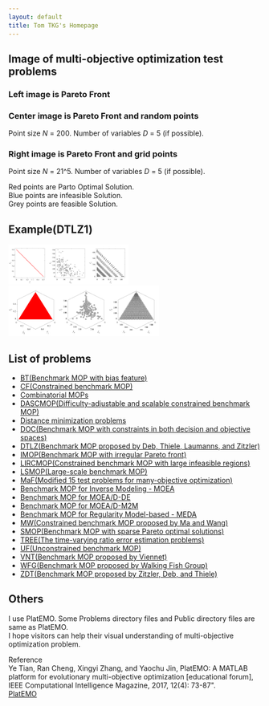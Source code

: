 ```yaml
---
layout: default
title: Tom TKG's Homepage
---
```


## Image of multi-objective optimization test problems

### Left image is Pareto Front
### Center image is Pareto Front and random points  
Point size _N_ = 200. Number of variables _D_ = 5 (if possible).
### Right image is Pareto Front and grid points  
Point size _N_ = 21^5. Number of variables _D_ = 5 (if possible).

Red points are Parto Optimal Solution.  
Blue points are infeasible Solution.  
Grey points are feasible Solution.  

## Example(DTLZ1)
<img src="image/DTLZ1_M2PF.svg" width="80"><img src="image/DTLZ1_M2Init.svg" width="80"><img src="image/DTLZ1_M2Grid.svg" width="80">  
<img src="image/DTLZ1_M3PF.svg" width="100"><img src="image/DTLZ1_M3Init.svg" width="100"><img src="image/DTLZ1_M3Grid.svg" width="100">  

## List of problems
* [BT(Benchmark MOP with bias feature)](https://github.com/tomtkg/Test_Functions_for_Multi-objective_Optimization/blob/master/Problems/BT/README.md)  
* [CF(Constrained benchmark MOP)](https://github.com/tomtkg/Test_Functions_for_Multi-objective_Optimization/blob/master/Problems/CF/README.md)  
* [Combinatorial MOPs](https://github.com/tomtkg/Test_Functions_for_Multi-objective_Optimization/blob/master/Problems/Combinatorial%20MOPs/README.md)  
* [DASCMOP(Difficulty-adjustable and scalable constrained benchmark MOP)](https://github.com/tomtkg/Test_Functions_for_Multi-objective_Optimization/blob/master/Problems/DASCMOP/README.md)  
* [Distance minimization problems](https://github.com/tomtkg/Test_Functions_for_Multi-objective_Optimization/blob/master/Problems/Distance%20minimization%20problems/README.md)  
* [DOC(Benchmark MOP with constraints in both decision and objective spaces)](https://github.com/tomtkg/Test_Functions_for_Multi-objective_Optimization/blob/master/Problems/DOC/README.md)  
* [DTLZ(Benchmark MOP proposed by Deb, Thiele, Laumanns, and Zitzler)](https://github.com/tomtkg/Test_Functions_for_Multi-objective_Optimization/blob/master/Problems/DTLZ/README.md)  
* [IMOP(Benchmark MOP with irregular Pareto front)](https://github.com/tomtkg/Test_Functions_for_Multi-objective_Optimization/blob/master/Problems/IMOP/README.md)  
* [LIRCMOP(Constrained benchmark MOP with large infeasible regions)](https://github.com/tomtkg/Test_Functions_for_Multi-objective_Optimization/blob/master/Problems/LIRCMOP/README.md)  
* [LSMOP(Large-scale benchmark MOP)](https://github.com/tomtkg/Test_Functions_for_Multi-objective_Optimization/blob/master/Problems/LSMOP/README.md)  
* [MaF(Modified 15 test problems for many-objective optimization)](https://github.com/tomtkg/Test_Functions_for_Multi-objective_Optimization/blob/master/Problems/MaF/README.md)  
* [Benchmark MOP for Inverse Modeling - MOEA](https://github.com/tomtkg/Test_Functions_for_Multi-objective_Optimization/blob/master/Problems/MOPs%20in%20IM-MOEA/README.md)  
* [Benchmark MOP for MOEA/D-DE](https://github.com/tomtkg/Test_Functions_for_Multi-objective_Optimization/blob/master/Problems/MOPs%20in%20MOEA-D-DE/README.md)  
* [Benchmark MOP for MOEA/D-M2M](https://github.com/tomtkg/Test_Functions_for_Multi-objective_Optimization/blob/master/Problems/MOPs%20in%20MOEA-D-M2M/README.md)  
* [Benchmark MOP for Regularity Model-based - MEDA](https://github.com/tomtkg/Test_Functions_for_Multi-objective_Optimization/blob/master/Problems/MOPs%20in%20RM-MEDA/README.md)  
* [MW(Constrained benchmark MOP proposed by Ma and Wang)](https://github.com/tomtkg/Test_Functions_for_Multi-objective_Optimization/blob/master/MW/README.md)  
* [SMOP(Benchmark MOP with sparse Pareto optimal solutions)](https://github.com/tomtkg/Test_Functions_for_Multi-objective_Optimization/blob/master/Problems/Sparse%20MOPs/README.md)  
* [TREE(The time-varying ratio error estimation problems)](https://github.com/tomtkg/Test_Functions_for_Multi-objective_Optimization/blob/master/Problems/TREE/README.md)  
* [UF(Unconstrained benchmark MOP)](https://github.com/tomtkg/Test_Functions_for_Multi-objective_Optimization/blob/master/Problems/UF/README.md)  
* [VNT(Benchmark MOP proposed by Viennet)](https://github.com/tomtkg/Test_Functions_for_Multi-objective_Optimization/blob/master/Problems/VNT/README.md)  
* [WFG(Benchmark MOP proposed by Walking Fish Group)](https://github.com/tomtkg/Test_Functions_for_Multi-objective_Optimization/blob/master/Problems/WFG/README.md)  
* [ZDT(Benchmark MOP proposed by Zitzler, Deb, and Thiele)](https://github.com/tomtkg/Test_Functions_for_Multi-objective_Optimization/blob/master/Problems/ZDT/README.md)  

## Others
I use PlatEMO. Some Problems directory files and Public directory files are same as PlatEMO.  
I hope visitors can help their visual understanding of multi-objective optimization problem.
 
Reference  
Ye Tian, Ran Cheng, Xingyi Zhang, and Yaochu Jin, PlatEMO: A MATLAB platform
for evolutionary multi-objective optimization [educational forum], IEEE
Computational Intelligence Magazine, 2017, 12(4): 73-87".  
[PlatEMO](https://github.com/BIMK/PlatEMO/)
